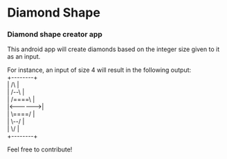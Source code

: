 # Diamond Shape
### Diamond shape creator app

This android app will create diamonds based on the integer size given to it as an input. 

For instance, an input of size 4 will result in the following output:   
+--------+   
|   /\\   |   
|  /--\\  |   
| /====\\ |   
|<------>|   
| \\====/ |   
|  \\--/  |   
|   \\/   |   
+--------+   

Feel free to contribute!